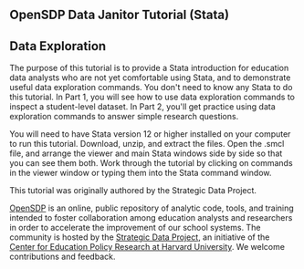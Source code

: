 ## OpenSDP Data Janitor Tutorial (Stata)
## Data Exploration

The purpose of this tutorial is to provide a Stata introduction for education
data analysts who are not yet comfortable using Stata, and to demonstrate useful
data exploration commands. You don't need to know any Stata to do this
tutorial. In Part 1, you will see how to use data exploration commands to
inspect a student-level dataset. In Part 2, you'll get practice
using data exploration commands to answer simple research questions.

You will need to have Stata version 12 or higher installed on your computer to
run this tutorial. Download, unzip, and extract the files. Open the .smcl file,
and arrange the viewer and main Stata windows side by side so that you can
see them both. Work through the tutorial by clicking on commands in the viewer
window or typing them into the Stata command window.

This tutorial was originally authored by the Strategic Data Project.

[OpenSDP](https://opensdp.github.io) is an online, public repository of analytic
code, tools, and training intended to foster collaboration among education
analysts and researchers in order to accelerate the improvement of our school
systems. The community is hosted by the [Strategic Data Project](https://sdp.cepr.harvard.edu), an initiative of the [Center for Education Policy
Research at Harvard University](https://cepr.harvard.edu). We welcome contributions and feedback.
